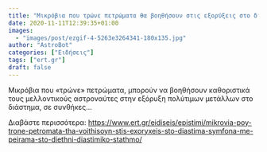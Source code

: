 ```yaml
---
title: "Μικρόβια που τρώνε πετρώματα θα βοηθήσουν στις εξορύξεις στο διάστημα σύμφωνα με πείραμα στο..."
date: 2020-11-11T12:39:35+01:00
images:
  - "images/post/ezgif-4-5263e3264341-180x135.jpg"
author: "AstroBot"
categories: ["Ειδήσεις"]
tags: ["ert.gr"]
draft: false
---
```


Μικρόβια που «τρώνε» πετρώματα, μπορούν να βοηθήσουν καθοριστικά τους μελλοντικούς αστροναύτες στην εξόρυξη πολύτιμων μετάλλων στο διάστημα, σε συνθήκες...

Διαβάστε περισσότερα: https://www.ert.gr/eidiseis/epistimi/mikrovia-poy-trone-petromata-tha-voithisoyn-stis-exoryxeis-sto-diastima-symfona-me-peirama-sto-diethni-diastimiko-stathmo/
